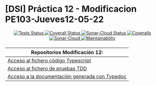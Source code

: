 # [DSI] Práctica 12 - Modificacion PE103-Jueves12-05-22

<p align="center">
    <a href="https://github.com/ULL-ESIT-INF-DSI-2122/p12-modi-alu0101128894/actions/workflows/tests.js.yml">
        <img alt="Tests Status" src="https://github.com/ULL-ESIT-INF-DSI-2122/p12-modi-alu0101128894/actions/workflows/tests.js.yml/badge.svg">
    </a>
    <a href="https://github.com/ULL-ESIT-INF-DSI-2122/p12-modi-alu0101128894/actions/workflows/coveralls.yml">
        <img alt="Coverall Status" src="https://github.com/ULL-ESIT-INF-DSI-2122/p12-modi-alu0101128894/actions/workflows/coveralls.yml/badge.svg">
    </a>
    <a href="https://github.com/ULL-ESIT-INF-DSI-2122/p12-modi-alu0101128894/actions/workflows/sonarcloud.yml">
        <img alt="Sonar-Cloud Status" src="https://github.com/ULL-ESIT-INF-DSI-2122/p12-modi-alu0101128894/actions/workflows/sonarcloud.yml/badge.svg">
    </a>
    <a href="https://coveralls.io/github/ULL-ESIT-INF-DSI-2122/ull-pr-modificaciones-alu0101128894?branch=main">
        <img alt="Coveralls" src="https://coveralls.io/repos/github/ULL-ESIT-INF-DSI-2122/ull-pr-modificaciones-alu0101128894/badge.svg?branch=main">
    </a>
    <a href="https://sonarcloud.io/summary/new_code?id=ULL-ESIT-INF-DSI-2122_ull-pr-modificaciones-alu0101128894">
        <img alt="Sonar-Cloud" src="https://sonarcloud.io/api/project_badges/measure?project=ULL-ESIT-INF-DSI-2122_ull-pr-modificaciones-alu0101128894&metric=alert_status">
    </a>
    <a href="https://sonarcloud.io/summary/new_code?id=ULL-ESIT-INF-DSI-2122_ull-pr-modificaciones-alu0101128894">
        <img alt="Maintainability" src="https://sonarcloud.io/api/project_badges/measure?project=ULL-ESIT-INF-DSI-2122_ull-pr-modificaciones-alu0101128894&metric=sqale_rating">
    </a>
</p>

###
| **Repositorios Modificación 12:** |
| --- |
| [Acceso al fichero código Typescript](https://github.com/alu0101128894/DSI/tree/main/p12-modi/src/Modificacion/server.ts) |
| [Acceso al fichero de pruebas TDD](https://github.com/alu0101128894/DSI/tree/main/p12-modi/tests) |
| [Acceso a la documentación generada con Typedoc](https://github.com/alu0101128894/DSI/tree/main/p12-modi//typedoc) |
